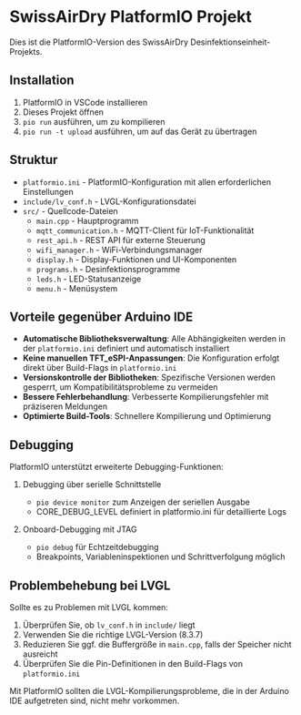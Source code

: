 # SwissAirDry PlatformIO Projekt

Dies ist die PlatformIO-Version des SwissAirDry Desinfektionseinheit-Projekts.

## Installation

1. PlatformIO in VSCode installieren
2. Dieses Projekt öffnen
3. `pio run` ausführen, um zu kompilieren
4. `pio run -t upload` ausführen, um auf das Gerät zu übertragen

## Struktur

- `platformio.ini` - PlatformIO-Konfiguration mit allen erforderlichen Einstellungen
- `include/lv_conf.h` - LVGL-Konfigurationsdatei
- `src/` - Quellcode-Dateien
  - `main.cpp` - Hauptprogramm
  - `mqtt_communication.h` - MQTT-Client für IoT-Funktionalität
  - `rest_api.h` - REST API für externe Steuerung
  - `wifi_manager.h` - WiFi-Verbindungsmanager
  - `display.h` - Display-Funktionen und UI-Komponenten
  - `programs.h` - Desinfektionsprogramme
  - `leds.h` - LED-Statusanzeige
  - `menu.h` - Menüsystem

## Vorteile gegenüber Arduino IDE

- **Automatische Bibliotheksverwaltung**: Alle Abhängigkeiten werden in der `platformio.ini` definiert und automatisch installiert
- **Keine manuellen TFT_eSPI-Anpassungen**: Die Konfiguration erfolgt direkt über Build-Flags in `platformio.ini`
- **Versionskontrolle der Bibliotheken**: Spezifische Versionen werden gesperrt, um Kompatibilitätsprobleme zu vermeiden
- **Bessere Fehlerbehandlung**: Verbesserte Kompilierungsfehler mit präziseren Meldungen
- **Optimierte Build-Tools**: Schnellere Kompilierung und Optimierung

## Debugging

PlatformIO unterstützt erweiterte Debugging-Funktionen:

1. Debugging über serielle Schnittstelle
   - `pio device monitor` zum Anzeigen der seriellen Ausgabe
   - CORE_DEBUG_LEVEL definiert in platformio.ini für detaillierte Logs

2. Onboard-Debugging mit JTAG
   - `pio debug` für Echtzeitdebugging
   - Breakpoints, Variableninspektionen und Schrittverfolgung möglich

## Problembehebung bei LVGL

Sollte es zu Problemen mit LVGL kommen:

1. Überprüfen Sie, ob `lv_conf.h` in `include/` liegt
2. Verwenden Sie die richtige LVGL-Version (8.3.7)
3. Reduzieren Sie ggf. die Buffergröße in `main.cpp`, falls der Speicher nicht ausreicht
4. Überprüfen Sie die Pin-Definitionen in den Build-Flags von `platformio.ini`

Mit PlatformIO sollten die LVGL-Kompilierungsprobleme, die in der Arduino IDE aufgetreten sind, nicht mehr vorkommen.